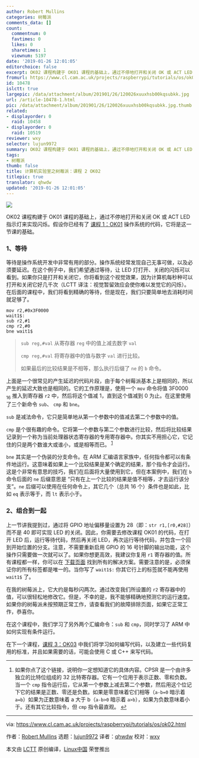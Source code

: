 ```yaml
---
author: Robert Mullins
categories: 树莓派
comments_data: []
count:
  commentnum: 0
  favtimes: 0
  likes: 0
  sharetimes: 1
  viewnum: 5197
date: '2019-01-26 12:01:05'
editorchoice: false
excerpt: OK02 课程构建于 OK01 课程的基础上，通过不停地打开和关闭 OK 或 ACT LED 指示灯来实现闪烁。
fromurl: https://www.cl.cam.ac.uk/projects/raspberrypi/tutorials/os/ok02.html
id: 10478
islctt: true
largepic: /data/attachment/album/201901/26/120026xuuxhsb00kqsubkk.jpg
url: /article-10478-1.html
pic: /data/attachment/album/201901/26/120026xuuxhsb00kqsubkk.jpg.thumb.jpg
related:
- displayorder: 0
  raid: 10458
- displayorder: 0
  raid: 10519
reviewer: wxy
selector: lujun9972
summary: OK02 课程构建于 OK01 课程的基础上，通过不停地打开和关闭 OK 或 ACT LED 指示灯来实现闪烁。
tags:
- 树莓派
thumb: false
title: 计算机实验室之树莓派：课程 2 OK02
titlepic: true
translator: qhwdw
updated: '2019-01-26 12:01:05'
---
```


![](/data/attachment/album/201901/26/120026xuuxhsb00kqsubkk.jpg)


OK02 课程构建于 OK01 课程的基础上，通过不停地打开和关闭 OK 或 ACT LED 指示灯来实现闪烁。假设你已经有了 [课程 1：OK01](/article-10458-1.html) 操作系统的代码，它将是这一节课的基础。


### 1、等待


等待是操作系统开发中非常有用的部分。操作系统经常发现自己无事可做，以及必须要延迟。在这个例子中，我们希望通过等待，让 LED 灯打开、关闭的闪烁可以看到。如果你只是打开和关闭它，你将看到这个视觉效果，因为计算机每秒种可以打开和关闭它好几千次（LCTT 译注：视觉暂留效应会使你难以发觉它的闪烁）。在后面的课程中，我们将看到精确的等待，但是现在，我们只要简单地去消耗时间就足够了。



```
mov r2,#0x3F0000
wait1$:
sub r2,#1
cmp r2,#0
bne wait1$
```


> 
> `sub reg,#val` 从寄存器 `reg` 中的值上减去数字 `val`
> 
> 
> `cmp reg,#val` 将寄存器中的值与数字 `val` 进行比较。
> 
> 
> 如果最后的比较结果是不相等，那么执行后缀了 `ne` 的 `b` 命令。
> 
> 
> 


上面是一个很常见的产生延迟的代码片段，由于每个树莓派基本上是相同的，所以产生的延迟大致也是相同的。它的工作原理是，使用一个 `mov` 命令将值 3F0000<sub> 16</sub> 推入到寄存器 `r2` 中，然后将这个值减 1，直到这个值减到 0 为止。在这里使用了三个新命令 `sub`、 `cmp` 和 `bne`。


`sub` 是减法命令，它只是简单地从第一个参数中的值减去第二个参数中的值。


`cmp` 是个很有趣的命令。它将第一个参数与第二个参数进行比较，然后将比较结果记录到一个称为当前处理器状态寄存器的专用寄存器中。你其实不用担心它，它记住的只是两个数谁大或谁小，或是相等而已。<sup id="fnref1"> <a href="#fn1" rel="footnote">  1 </a></sup>


`bne` 其实是一个伪装的分支命令。在 ARM 汇编语言家族中，任何指令都可以有条件地运行。这意味着如果上一个比较结果是某个确定的结果，那个指令才会运行。这是个非常有意思的技巧，我们在后面将大量使用到它，但在本案例中，我们在 `b` 命令后面的 `ne` 后缀意思是 “只有在上一个比较的结果是值不相等，才去运行该分支”。`ne` 后缀可以使用在任何命令上，其它几个（总共 16 个）条件也是如此，比如 `eq` 表示等于，而 `lt` 表示小于。


### 2、组合到一起


上一节讲我提到过，通过将 GPIO 地址偏移量设置为 28（即：`str r1,[r0,#28]`）而不是 40 即可实现 LED 的关闭。因此，你需要去修改课程 OK01 的代码，在打开 LED 后，运行等待代码，然后再关闭 LED，再次运行等待代码，并包含一个回到开始位置的分支。注意，不需要重新启用 GPIO 的 16 号针脚的输出功能，这个操作只需要做一次就可以了。如果你想更高效，我建议你复用 `r1` 寄存器的值。所有课程都一样，你可以在 [下载页面](https://www.cl.cam.ac.uk/projects/raspberrypi/tutorials/os/downloads.html) 找到所有的解决方案。需要注意的是，必须保证你的所有标签都是唯一的。当你写了 `wait1$:` 你其它行上的标签就不能再使用 `wait1$` 了。


在我的树莓派上，它大约是每秒闪两次。通过改变我们所设置的 `r2` 寄存器中的值，可以很轻松地修改它。但是，不幸的是，我不能够精确地预测它的运行速度。如果你的树莓派未按预期正常工作，请查看我们的故障排除页面，如果它正常工作，恭喜你。


在这个课程中，我们学习了另外两个汇编命令：`sub` 和 `cmp`，同时学习了 ARM 中如何实现有条件运行。


在下一个课程，[课程 3：OK03](https://www.cl.cam.ac.uk/projects/raspberrypi/tutorials/os/ok03.html) 中我们将学习如何编写代码，以及建立一些代码复用的标准，并且如果需要的话，可能会使用 C 或 C++ 来写代码。




---


1. 如果你点了这个链接，说明你一定想知道它的具体内容。CPSR 是一个由许多独立的比特位组成的 32 比特寄存器。它有一个位用于表示正数、零和负数。当一个 `cmp` 指令运行后，它从第一个参数上减去第二个参数，然后用这个位记下它的结果是正数、零还是负数。如果是零意味着它们相等（`a-b=0` 暗示着 `a=b`）如果为正数意味着 a 大于 b（`a-b>0` 暗示着 `a>b`），如果为负数意味着小于。还有其它比较指令，但 `cmp` 指令最直观。 [↩](#fnref1)




---


via: <https://www.cl.cam.ac.uk/projects/raspberrypi/tutorials/os/ok02.html>


作者：[Robert Mullins](http://www.cl.cam.ac.uk/%7Erdm34) 选题：[lujun9972](https://github.com/lujun9972) 译者：[qhwdw](https://github.com/qhwdw) 校对：[wxy](https://github.com/wxy)


本文由 [LCTT](https://github.com/LCTT/TranslateProject) 原创编译，[Linux中国](https://linux.cn/) 荣誉推出